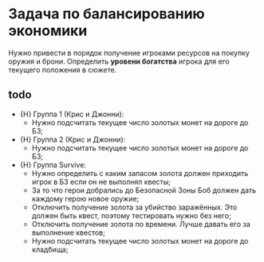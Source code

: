 # Задача по балансированию экономики
Нужно привести в порядок получение игроками ресурсов на покупку оружия и брони. Определить **уровени богатства** игрока для его текущего положения в сюжете.

## todo

* {H} Группа 1 (Крис и Джонни):
   * Нужно подсчитать текущее число золотых монет на дороге до БЗ;
* {H} Группа 2 (Крис и Джонни):
   * Нужно подсчитать текущее число золотых монет на дороге до БЗ;
* {H} Группа Survive:
   * Нужно определить с каким запасом золота должен приходить игрок в БЗ если он не выполнял квесты;
   * За то что герои добрались до Безопасной Зоны Боб должен дать каждому герою новое оружие;
   * Отключить получение золота за убийство заражённых. Это должен быть квест, поэтому тестировать нужно без него;
   * Отключить получение золота по времени. Лучше давать его за выполнение квестов;
   * Нужно подсчитать текущее число золотых монет на дороге до кладбища;